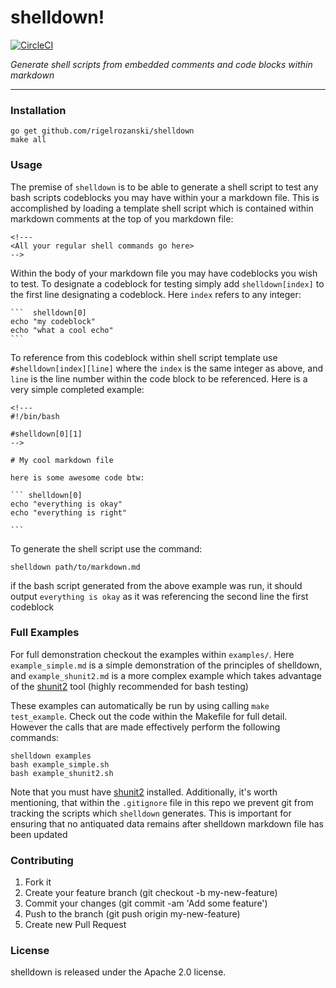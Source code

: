 # shelldown!

[![CircleCI](https://circleci.com/gh/rigelrozanski/shelldown.svg?style=svg)](https://circleci.com/gh/rigelrozanski/shelldown)

_Generate shell scripts from embedded comments and code blocks within markdown_

---


### Installation
```
go get github.com/rigelrozanski/shelldown
make all
```

### Usage

The premise of `shelldown` is to be able to generate a shell script
to test any bash scripts codeblocks you may have within your a markdown file. 
This is accomplished by loading a template shell script which is contained within
markdown comments at the top of you markdown file:

```
<!---
<All your regular shell commands go here>
-->
```

Within the body of your markdown file you may have codeblocks you wish to test.
To designate a codeblock for testing simply add `shelldown[index]` to the first line
designating a codeblock. Here `index` refers to any integer:

``````  
```  shelldown[0]
echo "my codeblock"
echo "what a cool echo"
```
``````

To reference from this codeblock within shell script template use
`#shelldown[index][line]` where the `index` is the same integer as above, and
`line` is the line number within the code block to be referenced. Here is a
very simple completed example:

``````
<!---
#!/bin/bash

#shelldown[0][1]
-->

# My cool markdown file

here is some awesome code btw:

``` shelldown[0]
echo "everything is okay"
echo "everything is right"

```
``````

To generate the shell script use the command:

```
shelldown path/to/markdown.md
```

if the bash script generated from the above example was run, it should output
`everything is okay` as it was referencing the second line the first codeblock

### Full Examples

For full demonstration checkout the examples within `examples/`.  Here
`example_simple.md` is a simple demonstration of the principles of shelldown,
and `example_shunit2.md` is a more complex example which takes advantage of the
[shunit2](https://github.com/kward/shunit2) tool (highly recommended for bash
testing)

These examples can automatically be run by using calling `make test_example`. 
Check out the code within the Makefile for full detail. However the calls that 
are made effectively perform the following commands:

```
shelldown examples
bash example_simple.sh
bash example_shunit2.sh
```

Note that you must have [shunit2](https://github.com/kward/shunit2) installed.
Additionally, it's worth mentioning, that within the `.gitignore` file in this 
repo we prevent git from tracking the scripts which `shelldown` generates. 
This is important for ensuring that no antiquated data remains after shelldown 
markdown file has been updated  
 
### Contributing

1. Fork it
2. Create your feature branch (git checkout -b my-new-feature)
3. Commit your changes (git commit -am 'Add some feature')
4. Push to the branch (git push origin my-new-feature)
5. Create new Pull Request

### License

shelldown is released under the Apache 2.0 license.
